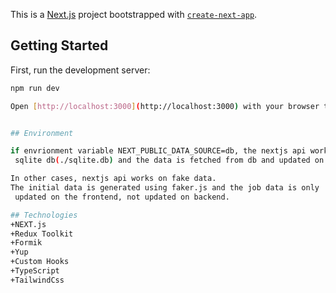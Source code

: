 This is a [Next.js](https://nextjs.org) project bootstrapped with [`create-next-app`](https://nextjs.org/docs/app/api-reference/cli/create-next-app).

## Getting Started

First, run the development server:

```bash
npm run dev

Open [http://localhost:3000](http://localhost:3000) with your browser to see the result.


## Environment

if envrionment variable NEXT_PUBLIC_DATA_SOURCE=db, the nextjs api works based on
 sqlite db(./sqlite.db) and the data is fetched from db and updated on the db.

In other cases, nextjs api works on fake data.
The initial data is generated using faker.js and the job data is only
 updated on the frontend, not updated on backend.

## Technologies
+NEXT.js
+Redux Toolkit
+Formik
+Yup
+Custom Hooks
+TypeScript
+TailwindCss

